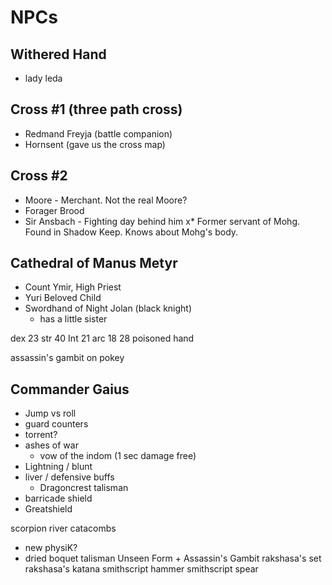 

# NPCs
## Withered Hand
* lady leda

## Cross #1 (three path cross)
* Redmand Freyja (battle companion)
* Hornsent (gave us the cross map)
  

## Cross #2
* Moore - Merchant. Not the real Moore?
* Forager Brood
* Sir Ansbach - Fighting day behind him
  x* Former servant of Mohg. Found in Shadow Keep. Knows about Mohg's body. 

## Cathedral of Manus Metyr
* Count Ymir, High Priest
* Yuri Beloved Child
* Swordhand of Night Jolan (black knight)
  * has a little sister



dex 23
str 40
Int 21
arc 18 28 poisoned hand


assassin's gambit on pokey

## Commander Gaius
* Jump vs roll
* guard counters  
* torrent?
* ashes of war 
  * vow of the indom (1 sec damage free)
* Lightning / blunt
* liver / defensive buffs
  * Dragoncrest talisman
* barricade shield
* Greatshield






scorpion river catacombs 


* new physiK?
* dried boquet talisman
Unseen Form + Assassin's Gambit
rakshasa's set
rakshasa's katana
smithscript hammer
smithscript spear
